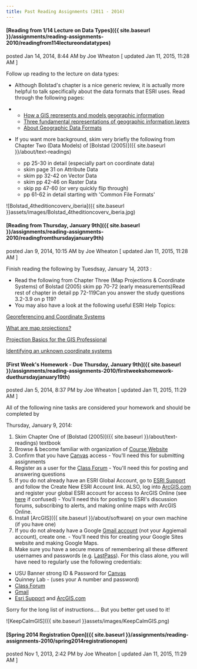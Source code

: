 ```yaml
---
title: Past Reading Assignments (2011 - 2014)
---
```


#### [Reading from 1/14 Lecture on Data Types]({{ site.baseurl }}/assignments/reading-assignments-2010/readingfrom114lectureondatatypes)

posted Jan 14, 2014, 8:44 AM by Joe Wheaton   [ updated Jan 11, 2015, 11:28 AM ]



Follow up reading to the lecture on data types:

- Although Bolstad's chapter is a nice generic review, it is actually more helpful to talk specifically about the data formats that ESRI uses. Read through the following pages:

- - [How a GIS represents and models geographic information](http://help.arcgis.com/en/arcgisdesktop/10.0/help/index.html#/How_a_GIS_represents_and_models_geographic_information/00v20000000w000000/)
  - [Three fundamental representations of geographic information layers](http://help.arcgis.com/en/arcgisdesktop/10.0/help/index.html#//00v200000010000000.htm)
  - [About Geographic Data Formats](http://help.arcgis.com/en/arcgisdesktop/10.0/help/index.html#/About_geographic_data_formats/00r90000006r000000/)

- If you want more background, skim very briefly the following from Chapter Two (Data Models) of [Bolstad (2005)]({{ site.baseurl }}/about/text-readings) 

  - pp 25-30 in detail (especially part on coordinate data)
  - skim page 31 on Attribute Data
  - skim pp 32-42 on Vector Data
  - skim pp 42-46 on Raster Data
  - skip pp 47-60 (or very quickly flip through)
  - pp 61-62 in detail starting with 'Common File Formats'

![Bolstad_4theditioncoverv_iberia]({{ site.baseurl }}assets/images/Bolstad_4theditioncoverv_iberia.jpg)

#### [Reading from Thursday, January 9th]({{ site.baseurl }}/assignments/reading-assignments-2010/readingfromthursdayjanuary9th)

posted Jan 9, 2014, 10:15 AM by Joe Wheaton   [ updated Jan 11, 2015, 11:28 AM ]

Finish reading the following by Tuesdsay, January 14, 2013 :

* Read the following from Chapter Three (Map Projections & Coordinate Systems) of Bolstad (2005) skim pp 70-72 (early measurements)Read rest of chapter in detail pp 72-119Can you answer the study questions 3.2-3.9 on p 119?
* You may also have a look at the following useful ESRI Help Topics:

[Georeferencing and Coordinate Systems](http://help.arcgis.com/en/arcgisdesktop/10.0/help/index.html#/Georeferencing_and_coordinate_systems/00v20000000q000000/)

[What are map projections?](http://help.arcgis.com/en/arcgisdesktop/10.0/help/index.html#//003r00000001000000.htm)

[Projection Basics for the GIS Professional](http://help.arcgis.com/en/arcgisdesktop/10.0/help/index.html#/Projection_basics_for_GIS_professionals/003r00000002000000/)

[Identifying an unknown coordinate systems](http://help.arcgis.com/en/arcgisdesktop/10.0/help/index.html#/Identifying_an_unknown_coordinate_system/003r00000004000000/)



#### [First Week's Homework - Due Thursday, January 9th]({{ site.baseurl }}/assignments/reading-assignments-2010/firstweekshomework-duethursdayjanuary19th)

posted Jan 5, 2014, 8:37 PM by Joe Wheaton   [ updated Jan 11, 2015, 11:29 AM ]

All of the following nine tasks are considered your homework and should be completed by 

Thursday, January 9, 2014:

 

1. Skim Chapter One of [Bolstad (2005)]({{ site.baseurl }}/about/text-readings) textbook
2. Browse & become familiar with organization of  [Course Website](http://www.google.com/url?q=http%3A%2F%2Fgis.joewheaton.org&sa=D&sntz=1&usg=AFrqEzfGzeQclLlaXP_YreAUGLRW0yZTZw) 
3. Confirm that you have [Canvas](https://learn-usu.uen.org/login) access - You'll need this for submitting assignments 
4. Register as a user for the [Class Forum](http://forum.bluezone.usu.edu/gis) - You'll need this for posting and answering questions
5. If you do not already have an ESRI Global Account, go to [ESRI Support](http://support.esri.com/en/) and follow the Create New ESRI Account link. ALSO, log into [ArcGIS.com](http://arcgis.com/) and register your global ESRI account for access to ArcGIS Online (see [here](http://forum.bluezone.usu.edu/gis/viewtopic.php?f=5&t=10&p=19#p19) if confused) - You'll need this for posting to ESRI's discussion forums, subscribing to alerts, and making online maps with ArcGIS Online.
6. Install [ArcGIS]({{ site.baseurl }}/about/software) on your own machine (if you have one)
7. If you do not already have a Google [Gmail account](http://gmail.com/) (not your Aggiemail account), create one. - You'll need this for creating your Google Sites website and making Google Maps. 
8. Make sure you have a secure means of remembering all these different usernames and passwords (e.g. [LastPass](http://lastpass.com/)). For this class alone, you will have need to regularly use the following credentials:

- USU Banner strong ID & Password for [Canvas](https://learn-usu.uen.org/login)
- Quinney Lab - (uses your A number and password)
- [Class Forum](http://forum.bluezone.usu.edu/gis)
- [Gmail](http://gmail.com/)
- [Esri Support](http://support.esri.com/en/) and [ArcGIS.com](http://arcgis.com/)

Sorry for the long list of instructions.... But you better get used to it!

![KeepCalmGIS]({{ site.baseurl }}assets/images/KeepCalmGIS.png)

#### [Spring 2014 Registration Open]({{ site.baseurl }}/assignments/reading-assignments-2010/spring2014registrationopen)

posted Nov 1, 2013, 2:42 PM by Joe Wheaton   [ updated Jan 11, 2015, 11:29 AM ]

